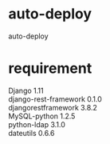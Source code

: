 # auto-deploy
auto-deploy


# requirement
Django                1.11   <br>
django-rest-framework 0.1.0  <br>
djangorestframework   3.8.2  <br>
MySQL-python          1.2.5  <br>
python-ldap           3.1.0  <br>
dateutils             0.6.6  <br>